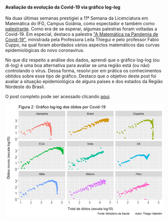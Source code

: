 #### Avaliação da evolução da Covid-19 via gráfico log-log

Na duas últimas semanas prestigiei a 11ª Semana da Licenciatura em Matemática do IFG, Campus Goiânia, como espectador e também como [palestrante](https://www.youtube.com/watch?v=BkFAt3UnAMM). Como era de se esperar, algumas palestras foram voltadas a Covid-19. Em especial, destaco a palestra ["A Matemática na Pandemia de Covid-19"](https://www.youtube.com/watch?v=8oemBW7SoI4&t=1888s), ministrada pela Professora Leila Thiegui e pelo professor Fabio Cuppo, na qual foram abordados vários aspectos matemáticos das curvas epidemiológicas do novo coronavírus.

No que diz respeito a análise dos dados, aprendi que o gráfico log-log (ou di-log) é uma boa alternativa para avaliar se uma região está (ou não) controlando o vírus. Dessa forma, resolvi por em prática os conhecimentos obtidos sobre esse tipo de gráfico. Destaco que o objetivo deste post foi avaliar a situação epidemiológica de alguns países e dos estados da Região Nordeste do Brasil.

O post completo pode ser acessado clicando [aqui](https://www.thiagovalentim.me/post/avaliacao-da-evolucao-da-covid-19-via-grafico-log-log/).

![](https://github.com/ThiagoValentimMarques/loglog/blob/master/Gr%C3%A1ficos/Figura%202.png?raw=true)
